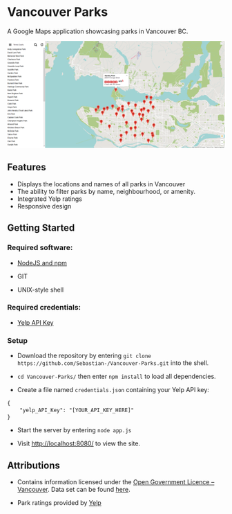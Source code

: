 # Vancouver Parks

A Google Maps application showcasing parks in Vancouver BC.

<img src="screenshots/desktop.png">

## Features

* Displays the locations and names of all parks in Vancouver
* The ability to filter parks by name, neighbourhood, or amenity.
* Integrated Yelp ratings
* Responsive design

## Getting Started

### Required software:

* [NodeJS and npm](https://nodejs.org/en/)

* GIT

* UNIX-style shell

### Required credentials:

* [Yelp API Key](https://www.yelp.com/developers/documentation/v3/authentication)

### Setup

* Download the repository by entering `git clone https://github.com/Sebastian-/Vancouver-Parks.git` into the shell.

* `cd Vancouver-Parks/` then enter `npm install` to load all dependencies.

* Create a file named `credentials.json` containing your Yelp API key:

```
{
    "yelp_API_Key": "[YOUR_API_KEY_HERE]"
}
```

* Start the server by entering `node app.js`

* Visit [http://localhost:8080/](http://localhost:8080/) to view the site.

## Attributions

* Contains information licensed under the [Open Government Licence – Vancouver](http://vancouver.ca/your-government/open-data-catalogue.aspx). Data set can be found [here](http://data.vancouver.ca/datacatalogue/parkListing.htm).

* Park ratings provided by [Yelp](https://www.yelp.com/)
